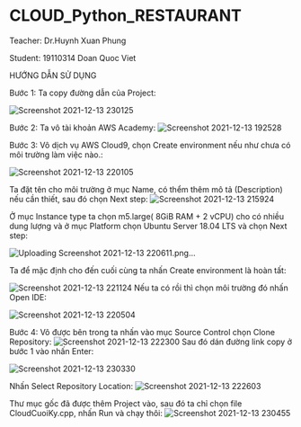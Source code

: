 # CLOUD_Python_RESTAURANT

Teacher: Dr.Huynh Xuan Phung

Student: 19110314 Doan Quoc Viet

HƯỚNG DẪN SỬ DỤNG 

Bước 1: Ta copy đường dẫn của Project:
 
![Screenshot 2021-12-13 230125](https://user-images.githubusercontent.com/92070234/145845867-679679f6-d55d-4c70-bd10-91f00c2f28af.png)

Bước 2: Ta vô tài khoản AWS Academy:
![Screenshot 2021-12-13 192528](https://user-images.githubusercontent.com/92070234/145843630-050ce24a-c1ba-4a55-8a8c-c5f4467b18d4.png)

Bước 3: Vô dịch vụ AWS Cloud9, chọn Create environment nếu như chưa có môi trường làm việc nào.:
 
![Screenshot 2021-12-13 220105](https://user-images.githubusercontent.com/92070234/145843829-072708be-9f21-4fec-a102-900c6c248fa5.png)



Ta đặt tên cho môi trường ở mục Name, có thểm thêm mô tả (Description) nếu cần thiết, sau đó chọn Next step:
 ![Screenshot 2021-12-13 215924](https://user-images.githubusercontent.com/92070234/145843866-2d8be686-090a-4807-803f-d81dfe18ed7e.png)

Ở mục Instance type ta chọn m5.large( 8GiB RAM + 2 vCPU) cho có nhiều dung lượng và ở mục Platform chọn Ubuntu Server 18.04 LTS và chọn Next step:

 ![Uploading Screenshot 2021-12-13 220611.png…]()
 
Ta để mặc định cho đến cuối cùng ta nhấn Create environment là hoàn tất:
 
![Screenshot 2021-12-13 221124](https://user-images.githubusercontent.com/92070234/145843972-bc5f7819-995f-47dc-b6f5-886c2d824648.png)
Nếu ta có rồi thì chọn môi trường đó nhấn Open IDE:
	 	 
![Screenshot 2021-12-13 220504](https://user-images.githubusercontent.com/92070234/145844005-ff270f8b-1525-40b2-9903-5b29b8687768.png)


Bước 4: Vô được bên trong ta nhấn vào mục Source Control chọn Clone Repository:
 ![Screenshot 2021-12-13 222300](https://user-images.githubusercontent.com/92070234/145844023-0627d3df-1172-4663-98f4-270771f8989c.png)
Sau đó dán đường link copy ở bước 1 vào nhấn Enter:
 
![Screenshot 2021-12-13 230330](https://user-images.githubusercontent.com/92070234/145846203-7cc0ebd3-ec50-4d96-b17f-91a1e8dfd2e0.png)

Nhấn Select Repository Location:
 ![Screenshot 2021-12-13 222603](https://user-images.githubusercontent.com/92070234/145844087-bd884ed8-b5c6-4bb2-80c4-569e0364988e.png)

Thư mục gốc đã được thêm Project vào, sau đó ta chỉ chọn file CloudCuoiKy.cpp, nhấn Run và chạy thôi:
 ![Screenshot 2021-12-13 230455](https://user-images.githubusercontent.com/92070234/145846434-1d8411d5-4930-4cc8-abad-34e87f6dd53e.png)

